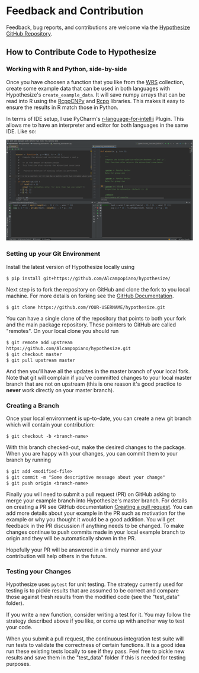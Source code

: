 # Feedback and Contribution

Feedback, bug reports, and contributions are welcome via the 
[Hypothesize GitHub Repository](http://github.com/Alcampopiano/hypothesize/).

## How to Contribute Code to Hypothesize

### Working with R and Python, side-by-side

Once you have choosen a function that you like from the [WRS](https://dornsife.usc.edu/labs/rwilcox/software/)
collection, create some example data that can be used in both languages
with Hypothesize's `create_example_data`. It will save numpy arrays 
that can be read into R using the [RcppCNPy](https://cran.r-project.org/web/packages/RcppCNPy/index.html) 
and [Rcpp](https://cran.r-project.org/web/packages/Rcpp/index.html) libraries. 
This makes it easy to ensure the results in R match those in Python. 

In terms of IDE setup, I use PyCharm's 
[r-language-for-intellij](https://plugins.jetbrains.com/plugin/6632-r-language-for-intellij)
Plugin. This allows me to have an interpreter and editor for 
both languages in the same IDE. Like so:

<img src="https://github.com/Alcampopiano/hypothesize/blob/master/docs/docs/img/ide_pycharm.png?raw=true" alt="drawing"/>

### Setting up your Git Environment

Install the latest version of Hypothesize locally using 
```
$ pip install git+https://github.com/Alcampopiano/hypothesize/
```
Next step is to fork the repository on GitHub and clone the fork to you local
machine. For more details on forking see the [GitHub
Documentation](https://help.github.com/en/articles/fork-a-repo).

```
$ git clone https://github.com/YOUR-USERNAME/hypothesize.git
```

You can have a single clone of the repository that points to both your fork and
the main package repository. These pointers to GitHub are called "remotes".
On your local clone you should run

```
$ git remote add upstream https://github.com/Alcampopiano/hypothesize.git
$ git checkout master
$ git pull upstream master
```

And then you'll have all the updates in the master branch of your local fork.
Note that git will complain if you've committed changes to your local master
branch that are not on upstream (this is one reason it's good practice to **never**
work directly on your master branch).

### Creating a Branch

Once your local environment is up-to-date, you can create a new git branch which will
contain your contribution:
```
$ git checkout -b <branch-name>
```

With this branch checked-out, make the desired changes to the package.
When you are happy with your changes, you can commit them to your branch by running

```
$ git add <modified-file>
$ git commit -m "Some descriptive message about your change"
$ git push origin <branch-name>
```

Finally you will need to submit a pull request (PR) on GitHub asking to merge
your example branch into Hypothesize's master branch. For details on creating a PR see GitHub
documentation [Creating a pull
request](https://help.github.com/en/articles/creating-a-pull-request). You can
add more details about your example in the PR such as motivation for the
example or why you thought it would be a good addition.  You will get feedback
in the PR discussion if anything needs to be changed. To make changes continue
to push commits made in your local example branch to origin and they will be
automatically shown in the PR. 

Hopefully your PR will be answered in a timely manner and your contribution will
help others in the future.

### Testing your Changes

Hypothesize uses `pytest` for unit testing. The strategy currently used for testing
is to pickle results that are assumed to be correct and compare those
against fresh results from the modified code (see the "test_data" folder).

If you write a new function, consider writing a test for it. 
You may follow the strategy described above if you like, or come up with another
way to test your code.

When you submit a pull request, the continuous integration test suite will
run tests to validate the correctness of certain functions. It is a good 
idea run these existing tests locally to see if they pass. 
Feel free to pickle new results and save them in the "test_data" folder
if this is needed for testing purposes.
